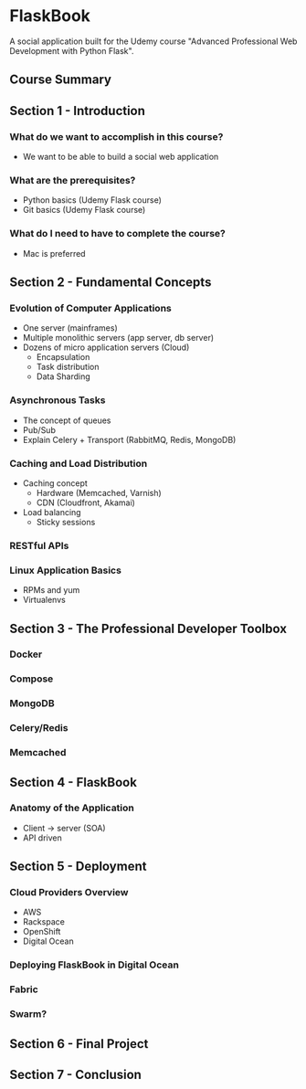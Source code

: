 # FlaskBook

A social application built for the Udemy course "Advanced Professional Web Development with Python Flask".

## Course Summary

## Section 1 - Introduction

### What do we want to accomplish in this course?
- We want to be able to build a social web application

### What are the prerequisites?
- Python basics (Udemy Flask course)
- Git basics (Udemy Flask course)

### What do I need to have to complete the course?
- Mac is preferred

## Section 2 - Fundamental Concepts

### Evolution of Computer Applications
- One server (mainframes)
- Multiple monolithic servers (app server, db server)
- Dozens of micro application servers (Cloud)
  - Encapsulation
  - Task distribution
  - Data Sharding

### Asynchronous Tasks
- The concept of queues
- Pub/Sub
- Explain Celery + Transport (RabbitMQ, Redis, MongoDB)

### Caching and Load Distribution
- Caching concept
  - Hardware (Memcached, Varnish)
  - CDN (Cloudfront, Akamai)
- Load balancing
  - Sticky sessions

### RESTful APIs

### Linux Application Basics
- RPMs and yum
- Virtualenvs

## Section 3 - The Professional Developer Toolbox

### Docker

### Compose

### MongoDB

### Celery/Redis

### Memcached

## Section 4 - FlaskBook

### Anatomy of the Application
- Client -> server (SOA)
- API driven

## Section 5 - Deployment

### Cloud Providers Overview
- AWS
- Rackspace
- OpenShift
- Digital Ocean

### Deploying FlaskBook in Digital Ocean

### Fabric

### Swarm?

## Section 6 - Final Project

## Section 7 - Conclusion

